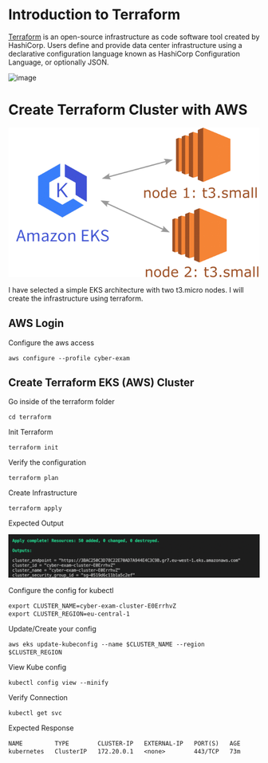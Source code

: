 # Introduction to Terraform

[Terraform](https://www.terraform.io/) is an open-source infrastructure as code software tool created by HashiCorp. Users define and provide data center infrastructure using a declarative configuration language known as HashiCorp Configuration Language, or optionally JSON.


![image](https://www.terraform.io/_next/image?url=https%3A%2F%2Fwww.datocms-assets.com%2F58478%2F1650551824-block-3.png&w=3840&q=75 ':size=50%')

# Create Terraform Cluster with AWS

![image](../assets/cyber-exam-terraform.png ':size=40%')


I have selected a simple EKS architecture with two t3.micro nodes. I will create the infrastructure using terraform.


## AWS Login

Configure the aws access

    aws configure --profile cyber-exam

## Create Terraform EKS (AWS) Cluster

Go inside of the terraform folder

    cd terraform

Init Terraform 

    terraform init

Verify the configuration

    terraform plan

Create Infrastructure 

    terraform apply

Expected Output

![image](../assets/terraform-apply.png ':size=100%')

Configure the config for kubectl

    export CLUSTER_NAME=cyber-exam-cluster-E0ErrhvZ
    export CLUSTER_REGION=eu-central-1

Update/Create your config

    aws eks update-kubeconfig --name $CLUSTER_NAME --region $CLUSTER_REGION


View Kube config

    kubectl config view --minify

Verify Connection

    kubectl get svc 


Expected Response
  
    NAME         TYPE        CLUSTER-IP   EXTERNAL-IP   PORT(S)   AGE
    kubernetes   ClusterIP   172.20.0.1   <none>        443/TCP   73m
